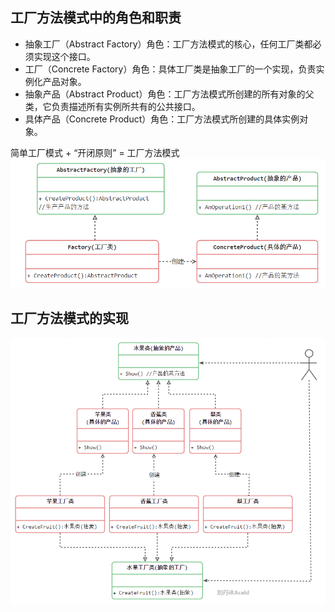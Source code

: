 ## 工厂方法模式中的角色和职责

* 抽象工厂（Abstract Factory）角色：工厂方法模式的核心，任何工厂类都必须实现这个接口。
* 工厂（Concrete Factory）角色：具体工厂类是抽象工厂的一个实现，负责实例化产品对象。
* 抽象产品（Abstract Product）角色：工厂方法模式所创建的所有对象的父类，它负责描述所有实例所共有的公共接口。
* 具体产品（Concrete Product）角色：工厂方法模式所创建的具体实例对象。

简单工厂模式  + “开闭原则” =    工厂方法模式
![img.png](img.png)

## 工厂方法模式的实现
![img_1.png](img_1.png)




